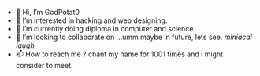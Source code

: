 - 👋 Hi, I’m GodPotat0
- 👀 I’m interested in hacking and web designing.
- 🌱 I’m currently doing diploma in computer and science.
- 💞️ I’m looking to collaborate on ...umm maybe in future, lets see. *miniacal laugh*
- 📫 How to reach me ? chant my name for 1001 times and i might consider to meet.

